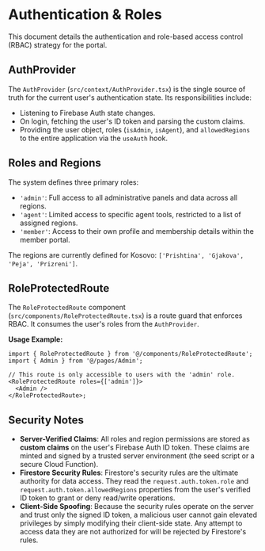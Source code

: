 # Authentication & Roles

This document details the authentication and role-based access control (RBAC) strategy for the portal.

## AuthProvider

The `AuthProvider` (`src/context/AuthProvider.tsx`) is the single source of truth for the current user's authentication state. Its responsibilities include:

- Listening to Firebase Auth state changes.
- On login, fetching the user's ID token and parsing the custom claims.
- Providing the user object, roles (`isAdmin`, `isAgent`), and `allowedRegions` to the entire application via the `useAuth` hook.

## Roles and Regions

The system defines three primary roles:

- `'admin'`: Full access to all administrative panels and data across all regions.
- `'agent'`: Limited access to specific agent tools, restricted to a list of assigned regions.
- `'member'`: Access to their own profile and membership details within the member portal.

The regions are currently defined for Kosovo: `['Prishtina', 'Gjakova', 'Peja', 'Prizreni']`.

## RoleProtectedRoute

The `RoleProtectedRoute` component (`src/components/RoleProtectedRoute.tsx`) is a route guard that enforces RBAC. It consumes the user's roles from the `AuthProvider`.

**Usage Example:**

```tsx
import { RoleProtectedRoute } from '@/components/RoleProtectedRoute';
import { Admin } from '@/pages/Admin';

// This route is only accessible to users with the 'admin' role.
<RoleProtectedRoute roles={['admin']}>
  <Admin />
</RoleProtectedRoute>;
```

## Security Notes

- **Server-Verified Claims**: All roles and region permissions are stored as **custom claims** on the user's Firebase Auth ID token. These claims are minted and signed by a trusted server environment (the seed script or a secure Cloud Function).
- **Firestore Security Rules**: Firestore's security rules are the ultimate authority for data access. They read the `request.auth.token.role` and `request.auth.token.allowedRegions` properties from the user's verified ID token to grant or deny read/write operations.
- **Client-Side Spoofing**: Because the security rules operate on the server and trust only the signed ID token, a malicious user cannot gain elevated privileges by simply modifying their client-side state. Any attempt to access data they are not authorized for will be rejected by Firestore's rules.
